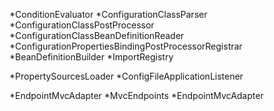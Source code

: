
*ConditionEvaluator
*ConfigurationClassParser
*ConfigurationClassPostProcessor
*ConfigurationClassBeanDefinitionReader
*ConfigurationPropertiesBindingPostProcessorRegistrar
*BeanDefinitionBuilder
*ImportRegistry


*PropertySourcesLoader
*ConfigFileApplicationListener

*EndpointMvcAdapter
*MvcEndpoints
*EndpointMvcAdapter